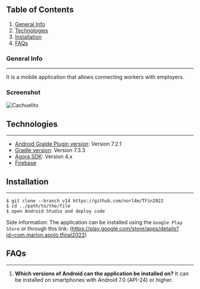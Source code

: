 ## Table of Contents
1. [General Info](#general-info)
2. [Technologies](#technologies)
3. [Installation](#installation)
4. [FAQs](#faqs)
### General Info
***
It is a mobile application that allows connecting workers with employers. 
### Screenshot
![Cachuelito](https://firebasestorage.googleapis.com/v0/b/tfinal2022-afc91.appspot.com/o/icono%2Fskills%20-%20copia.png?alt=media&token=e935bb18-1f16-4b69-919a-7fffb08d92c2)
## Technologies
***
* [Android Gralde Plugin version](https://gradle.org): Version 7.2.1
* [Gradle version](https://gradle.org/install/): Version 7.3.3
* [Agora SDK](https://docs.agora.io/en/video-calling/get-started/get-started-sdk?platform=android): Version 4.x
* [Firebase](https://firebase.google.com/?hl=es)
## Installation
***
```
$ git clone --branch v14 https://github.com/norl4m/TFin2022
$ cd ../path/to/the/file
$ open Android Studio and deploy code
```
Side information: The application can be installed using the ```Google Play Store``` or through this link: (https://play.google.com/store/apps/details?id=com.marlon.apolo.tfinal2022)
## FAQs
***
1. **Which versions of Android can the application be installed on?**
   It can be installed on smartphones with Android 7.0 (API-24) or higher.
